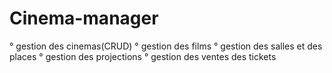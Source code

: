 # Cinema-manager

° gestion des cinemas(CRUD)
° gestion des films
° gestion des salles et des places
° gestion des projections
° gestion des ventes des tickets
